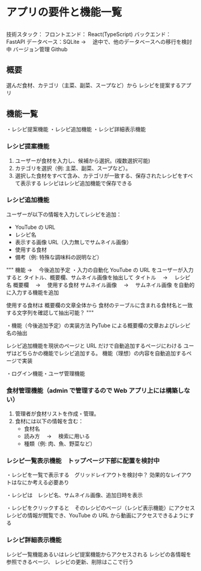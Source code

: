 # アプリの要件と機能一覧

##

技術スタック：
フロントエンド： React(TypeScript)
バックエンド：　 FastAPI
データベース：SQLite → 　途中で、他のデータベースへの移行を検討中
バージョン管理 Github

## 概要

選んだ食材、カテゴリ（主菜、副菜、スープなど）から
レシピを提案するアプリ

## 機能一覧

・レシピ提案機能
・レシピ追加機能
・レシピ詳細表示機能

### レシピ提案機能

1. ユーザーが食材を入力し、候補から選択。(複数選択可能)
2. カテゴリを選択（例: 主菜、副菜、スープなど）。
3. 選択した食材をすべて含み、カテゴリが一致する、保存されたレシピをすべて表示する
   レシピはレシピ追加機能で保存できる

### レシピ追加機能

ユーザーが以下の情報を入力してレシピを追加：

- YouTube の URL
- レシピ名
- 表示する画像 URL（入力無しでサムネイル画像）
- 使用する食材
- 備考（例: 特殊な調味料の説明など）

""" 機能 → 　今後追加予定
・入力の自動化
YouTube の URL をユーザーが入力すると
タイトル、概要欄、サムネイル画像を抽出して
タイトル　 → 　レシピ名
概要欄　 → 　使用する食材
サムネイル画像　 → 　サムネイル画像
を自動的に入力する機能を追加

使用する食材は
概要欄の文章全体から
食材のテーブルに含まれる食材名と一致する文字列を確認して抽出可能？
"""

・機能（今後追加予定）の実装方法
PyTube による概要欄の文章およびレシピ名の抽出

レシピ追加機能を現状のページと URL だけで自動追加するページにわける
ユーザはどちらかの機能でレシピ追加する。
機能（理想）の内容を自動追加するページで実装

・ログイン機能・ユーザ管理機能

### 食材管理機能（admin で管理するので Web アプリ上には構築しない）

1. 管理者が食材リストを作成・管理。
2. 食材には以下の情報を含む：
   - 食材名
   - 読み方　 → 　検索に用いる
   - 種類（例: 肉、魚、野菜など）

### レシピ一覧表示機能　トップページ下部に配置を検討中

・レシピを一覧で表示する　グリッドレイアウトを検討中？
効果的なレイアウトはなにか考える必要あり

・レシピは　レシピ名、サムネイル画像、追加日時を表示

・レシピをクリックすると　そのレシピのページ（レシピ表示機能）にアクセス
レシピの情報が閲覧でき、YouTube の URL から動画にアクセスできるようにする

### レシピ詳細表示機能

レシピ一覧機能あるいはレシピ提案機能からアクセスされる
レシピの各情報を参照できるページ、
レシピの更新、削除はここで行う
